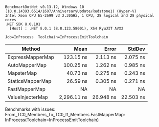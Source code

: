 ```

BenchmarkDotNet v0.13.12, Windows 10 (10.0.14393.6614/1607/AnniversaryUpdate/Redstone1) (Hyper-V)
Intel Xeon CPU E5-2699 v3 2.30GHz, 1 CPU, 28 logical and 28 physical cores
.NET SDK 8.0.101
  [Host] : .NET 8.0.1 (8.0.123.58001), X64 RyuJIT AVX2

Job=InProcess  Toolchain=InProcessEmitToolchain  

```
| Method           | Mean        | Error     | StdDev    |
|----------------- |------------:|----------:|----------:|
| ExpressMapperMap |   123.15 ns |  2.113 ns |  2.075 ns |
| AutoMapperMap    |   100.25 ns |  1.262 ns |  0.985 ns |
| MapsterMap       |    40.73 ns |  0.275 ns |  0.243 ns |
| StaticsMapperMap |    26.59 ns |  0.305 ns |  0.271 ns |
| FastMapperMap    |          NA |        NA |        NA |
| ValueInjecterMap | 2,296.11 ns | 26.948 ns | 22.503 ns |

Benchmarks with issues:
  From_TC0_Members_To_TC0_I1_Members.FastMapperMap: InProcess(Toolchain=InProcessEmitToolchain)
